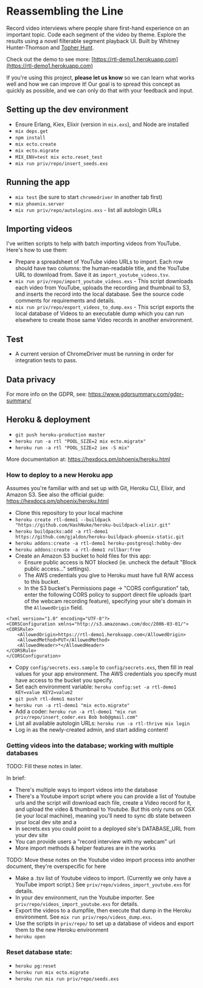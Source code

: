 # Reassembling the Line

Record video interviews where people share first-hand experience on an important topic. Code each segment of the video by theme. Explore the results using a novel filterable segment playback UI. Built by Whitney Hunter-Thomson and [Topher Hunt](topherhunt.com).

Check out the demo to see more: [https://rtl-demo1.herokuapp.com](https://rtl-demo1.herokuapp.com)

If you're using this project, **please let us know** so we can learn what works well and how we can improve it! Our goal is to spread this concept as quickly as possible, and we can only do that with your feedback and input.


## Setting up the dev environment

  * Ensure Erlang, Kiex, Elixir (version in `mix.exs`), and Node are installed
  * `mix deps.get`
  * `npm install`
  * `mix ecto.create`
  * `mix ecto.migrate`
  * `MIX_ENV=test mix ecto.reset_test`
  * `mix run priv/repo/insert_seeds.exs`


## Running the app

  * `mix test` (be sure to start `chromedriver` in another tab first)
  * `mix phoenix.server`
  * `mix run priv/repo/autologins.exs` - list all autologin URLs


## Importing videos

I've written scripts to help with batch importing videos from YouTube. Here's how to use them:

  * Prepare a spreadsheet of YouTube video URLs to import. Each row should have two columns: the human-readable title, and the YouTube URL to download from. Save it as `import_youtube_videos.tsv`.
  * `mix run priv/repo/import_youtube_videos.exs` - This script downloads each video from YouTube, uploads the recording and thumbnail to S3, and inserts the record into the local database. See the source code comments for requirements and details.
  * `mix run priv/repo/export_videos_to_dump.exs` - This script exports the local database of Videos to an executable dump which you can run elsewhere to create those same Video records in another environment.


## Test

  * A current version of ChromeDriver must be running in order for integration tests to pass.


## Data privacy

For more info on the GDPR, see: https://www.gdprsummary.com/gdpr-summary/


## Heroku & deployment

* `git push heroku-production master`
* `heroku run -a rtl "POOL_SIZE=2 mix ecto.migrate"`
* `heroku run -a rtl "POOL_SIZE=2 iex -S mix"`

More documentation at: https://hexdocs.pm/phoenix/heroku.html


### How to deploy to a new Heroku app

Assumes you're familiar with and set up with Git, Heroku CLI, Elixir, and Amazon S3. See also the official guide: https://hexdocs.pm/phoenix/heroku.html

  * Clone this repository to your local machine
  * `heroku create rtl-demo1 --buildpack "https://github.com/HashNuke/heroku-buildpack-elixir.git"`
  * `heroku buildpacks:add -a rtl-demo1 https://github.com/gjaldon/heroku-buildpack-phoenix-static.git`
  * `heroku addons:create -a rtl-demo1 heroku-postgresql:hobby-dev`
  * `heroku addons:create -a rtl-demo1 rollbar:free`
  * Create an Amazon S3 bucket to hold files for this app:
    * Ensure public access is NOT blocked (ie. uncheck the default "Block public access..." settings).
    * The AWS credentials you give to Heroku must have full R/W access to this bucket.
    * In the S3 bucket's Permissions page -> "CORS configuration" tab, enter the following CORS policy to support direct file uploads (part of the webcam recording feature), specifying your site's domain in the `AllowedOrigin` field.

  ```
  <?xml version="1.0" encoding="UTF-8"?>
  <CORSConfiguration xmlns="http://s3.amazonaws.com/doc/2006-03-01/">
  <CORSRule>
      <AllowedOrigin>https://rtl-demo1.herokuapp.com</AllowedOrigin>
      <AllowedMethod>PUT</AllowedMethod>
      <AllowedHeader>*</AllowedHeader>
  </CORSRule>
  </CORSConfiguration>
  ```

  * Copy `config/secrets.exs.sample` to `config/secrets.exs`, then fill in real values for your app environment. The AWS credentials you specify must have access to the bucket you specify.
  * Set each environment variable: `heroku config:set -a rtl-demo1 KEY=value KEY2=value2`
  * `git push rtl-demo1 master`
  * `heroku run -a rtl-demo1 "mix ecto.migrate"`
  * Add a coder: `heroku run -a rtl-demo1 "mix run priv/repo/insert_coder.exs Bob bob@gmail.com"`
  * List all available autologin URLs: `heroku run -a rtl-thrive mix login`
  * Log in as the newly-created admin, and start adding content!


### Getting videos into the database; working with multiple databases

TODO: Fill these notes in later.

In brief:

  * There's multiple ways to import videos into the database
  * There's a Youtube import script where you can provide a list of Youtube urls and the script will download each file, create a Video record for it, and upload the video & thumbnail to Youtube. But this only runs on OSX (ie your local machine), meaning you'll need to sync db state between your local dev site and a
  * In secrets.exs you could point to a deployed site's DATABASE_URL from your dev site
  * You can provide users a "record interview with my webcam" url
  * More import methods & helper features are in the works

TODO: Move these notes on the Youtube video import process into another document, they're overspecific for here

  * Make a .tsv list of Youtube videos to import. (Currently we only have a YouTube import script.) See `priv/repo/videos_import_youtube.exs` for details.
  * In your dev environment, run the Youtube importer. See `priv/repo/videos_import_youtube.exs` for details.
  * Export the videos to a dumpfile, then execute that dump in the Heroku environment. See `mix run priv/repo/videos_dump.exs`.
  * Use the scripts in `priv/repo/` to set up a database of videos and export them to the new Heroku environment
  * `heroku open`


### Reset database state:

  * `heroku pg:reset`
  * `heroku run mix ecto.migrate`
  * `heroku run mix run priv/repo/seeds.exs`
